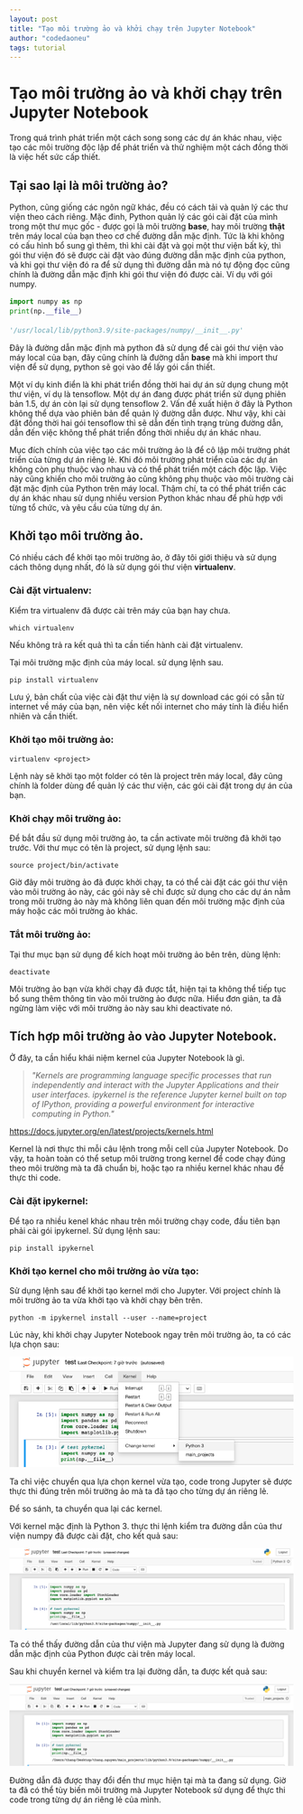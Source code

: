 ```yaml
---
layout: post
title: "Tạo môi trường ảo và khởi chạy trên Jupyter Notebook"
author: "codedaoneu"
tags: tutorial
---
```


# Tạo môi trường ảo và khởi chạy trên Jupyter Notebook

Trong quá trình phát triển một cách song song các dự án khác nhau, việc tạo các môi trường độc lập để phát triển và thử nghiệm một cách đồng thời là việc hết sức cấp thiết. 

## Tại sao lại là môi trường ảo?

Python, cũng giống các ngôn ngữ khác, đều có cách tải và quản lý các thư viện theo cách riêng. Mặc đinh, Python quản lý các gói cài đặt của mình trong một thư mục gốc - được gọi là môi trường **base**, hay môi trường **thật** trên máy local của bạn theo cơ chế đường dẫn mặc định. Tức là khi không có cấu hình bổ sung gì thêm, thì khi cài đặt và gọi một thư viện bất kỳ, thì gói thư viện đó sẽ được cài đặt vào đúng đường dẫn mặc định của python, và khi gọi thư viện đó ra để sử dụng thì đường dẫn mà nó tự động đọc cũng chính là đường dẫn mặc định khi gói thư viện đó được cài.
Ví dụ với gói numpy.

```python
import numpy as np
print(np.__file__)

'/usr/local/lib/python3.9/site-packages/numpy/__init__.py'
```

Đây là đường dẫn mặc định mà python đã sử dụng để cài gói thư viện vào máy local của bạn, đây cũng chính là đường dẫn **base** mà khi import thư viện để sử dụng, python sẽ gọi vào để lấy gói cần thiết.

Một ví dụ kinh điển là khi phát triển đồng thời hai dự án sử dụng chung một thư viện, ví dụ là tensoflow. Một dự án đang được phát triển sử dụng phiên bản 1.5, dự án còn lại sử dụng tensoflow 2. Vấn đề xuất hiện ở đây là Python không thể dựa vào phiên bản để quản lý đường dẫn được. Như vậy, khi cài đặt đồng thời hai gói tensoflow thì sẽ dẫn đến tình trạng trùng đường dẫn, dẫn đến việc không thể phát triển đồng thời nhiều dự án khác nhau.

Mục đích chính của việc tạo các môi trường ảo là để cô lập môi trường phát triển của từng dự án riêng lẻ. Khi đó môi trường phát triển của các dự án không còn phụ thuộc vào nhau và có thể phát triển một cách độc lập. Việc này cũng khiến cho môi trường ảo cũng không phụ thuộc vào môi trường cài đặt mặc định của Python trên máy local. Thậm chí, ta có thể phát triển các dự án khác nhau sử dụng nhiều version Python khác nhau để phù hợp với từng tổ chức, và yêu cầu của từng dự án.

## Khởi tạo môi trường ảo.

Có nhiều cách để khởi tạo môi trường ảo, ở đây tôi giới thiệu và sử dụng cách thông dụng nhất, đó là sử dụng gói thư viện **virtualenv**.

### Cài đặt virtualenv:

Kiểm tra virtualenv đã được cài trên máy của bạn hay chưa.

```
which virtualenv
```

Nếu không trả ra kết quả thì ta cần tiến hành cài đặt virtualenv.

Tại môi trường mặc định của máy local. sử dụng lệnh sau.

```
pip install virtualenv
```

Lưu ý, bản chất của việc cài đặt thư viện là sự download các gói có sẵn từ internet về máy của bạn, nên việc kết nối internet cho máy tính là điều hiển nhiên và cần thiết.

### Khởi tạo môi trường ảo:

```
virtualenv <project>
```

Lệnh này sẽ khởi tạo một folder có tên là project trên máy local, đây cũng chính là folder dùng để quản lý các thư viện, các gói cài đặt trong dự án của bạn.

### Khởi chạy môi trường ảo:

Để bắt đầu sử dụng môi trường ảo, ta cần activate môi trường đã khởi tạo trước.
Với thư mục có tên là project, sử dụng lệnh sau:

```
source project/bin/activate
```

Giờ đây môi trường ảo đã được khởi chạy, ta có thể cài đặt các gói thư viện vào môi trường ảo này, các gói này sẽ chỉ được sử dụng cho các dự án nằm trong môi trường ảo này mà không liên quan đến môi trường mặc định của máy hoặc các môi trường ảo khác.

### Tắt môi trường ảo:

Tại thư mục bạn sử dụng để kích hoạt môi trường ảo bên trên, dùng lệnh:

```
deactivate
```

Môi trường ảo bạn vừa khởi chạy đã được tắt, hiện tại ta không thể tiếp tục bổ sung thêm thông tin vào môi trường ảo được nữa. Hiểu đơn giản, ta đã ngừng làm việc với môi trường ảo này sau khi deactivate nó.

## Tích hợp môi trường ảo vào Jupyter Notebook.

Ở đây, ta cần hiểu khái niệm kernel của Jupyter Notebook là gì.

> *"Kernels are programming language specific processes that run independently and interact with the Jupyter Applications and their user interfaces. ipykernel is the reference Jupyter kernel built on top of IPython, providing a powerful environment for interactive computing in Python."*

<https://docs.jupyter.org/en/latest/projects/kernels.html>

Kernel là nơi thực thi mỗi câu lệnh trong mỗi cell của Jupyter Notebook. Do vậy, ta hoàn toàn có thể setup môi trường trong kernel để code chạy đúng theo môi trường mà ta đã chuẩn bị, hoặc tạo ra nhiều kernel khác nhau để thực thi code.

### Cài đặt ipykernel:

Để tạo ra nhiều kenel khác nhau trên môi trường chạy code, đầu tiên bạn phải cài gói ipykernel. Sử dụng lệnh sau:

```
pip install ipykernel
```

### Khởi tạo kernel cho môi trường ảo vừa tạo:

Sử dụng lệnh sau để khởi tạo kernel mới cho Jupyter. Với project chính là môi trường ảo ta vừa khởi tạo và khởi chạy bên trên.

```
python -m ipykernel install --user --name=project
```

Lúc này, khi khởi chạy Jupyter Notebook ngay trên môi trường ảo, ta có các lựa chọn sau:

![link](https://github.com/codedaoneu/codedaoneu.github.io/blob/master/images/ipython%20kernel.png?raw=true)

Ta chỉ việc chuyển qua lựa chọn kernel vừa tạo, code trong Jupyter sẽ được thực thi đúng trên môi trường ảo mà ta đã tạo cho từng dự án riêng lẻ.

Để so sánh, ta chuyển qua lại các kernel. 

Với kernel mặc định là Python 3. thực thi lệnh kiểm tra đường dẫn của thư viện numpy đã được cài đặt, cho kết quả sau:

![link](https://github.com/codedaoneu/codedaoneu.github.io/blob/master/images/ipython%20default%20kernel.png?raw=true)

Ta có thể thấy đường dẫn của thư viện mà Jupyter đang sử dụng là đường dẫn mặc định của Python được cài trên máy local.

Sau khi chuyển kernel và kiểm tra lại đường dẫn, ta được kết quả sau:

![link](https://github.com/codedaoneu/codedaoneu.github.io/blob/master/images/ipython%20new%20kernel.png?raw=true)

Đường dẫn đã được thay đổi đến thư mục hiện tại mà ta đang sử dụng. Giờ ta đã có thể tùy biến môi trường mà Jupyter Notebook sử dụng để thực thi code trong từng dự án riêng lẻ của mình.